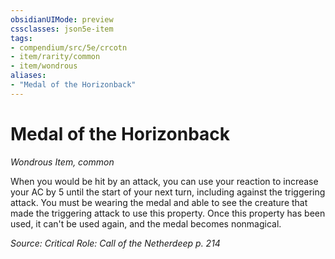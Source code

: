 ```yaml
---
obsidianUIMode: preview
cssclasses: json5e-item
tags:
- compendium/src/5e/crcotn
- item/rarity/common
- item/wondrous
aliases: 
- "Medal of the Horizonback"
---
```

# Medal of the Horizonback
*Wondrous Item, common*  


When you would be hit by an attack, you can use your reaction to increase your AC by 5 until the start of your next turn, including against the triggering attack. You must be wearing the medal and able to see the creature that made the triggering attack to use this property. Once this property has been used, it can't be used again, and the medal becomes nonmagical.

*Source: Critical Role: Call of the Netherdeep p. 214*